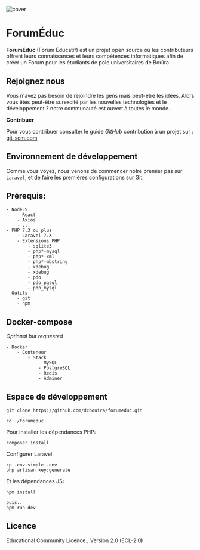 ![cover](https://user-images.githubusercontent.com/15225447/110500177-38051000-80f9-11eb-87fc-67c421f222ce.png)

# ForumÉduc 

__ForumÉduc__ (Forum Éducatif) est un projet open source où les contributeurs offrent leurs connaissances et leurs compétences informatiques afin de créer un Forum pour les étudiants de pole universitaires de Bouïra.

## Rejoignez nous

Vous n'avez pas besoin de rejoindre les gens mais peut-être les idées, Alors vous êtes peut-être surexcité par les nouvelles technologies et le développement ? notre communauté est ouvert à toutes le monde.

**Contribuer**

Pour vous contribuer consulter le guide _GitHub_ contribution à un projet  sur : [git-scm.com](https://git-scm.com/book/fr/v2/GitHub-Contribution-%C3%A0-un-projet)

## Environnement de développement

Comme vous voyez, nous venons de commencer notre premier pas sur `Laravel`, et de faire les premières configurations sur Git.

## Prérequis:

```
- NodeJS
    - React
    - Axios
    - ...
- PHP 7.3 ou plus
    - Laravel 7.X
    - Extensions PHP
        - sqlite3
        - php*-mysql
        - php*-xml
        - php*-mbstring
        - xdebug
        - xdebug
        - pdo 
        - pdo_pgsql
        - pdo_mysql
- Outils
    - git
    - npm
```

## Docker-compose

_Optional but requested_

```
- Docker
    - Conteneur
        - Stack
            - MySQL
            - PostgreSQL
            - Redis
            - Adminer
```

## Espace de développement

```
git clone https://github.com/dcbouira/forumeduc.git

cd ./forumeduc
```

Pour installer les dépendances PHP:
```
composer install
```

Configurer Laravel
```
cp .env.simple .env
php artisan key:generate
```

Et les dépendances JS:
```
npm install

puis..
npm run dev
```






## Licence
Educational Community Licence., Version 2.0 (ECL-2.0)
